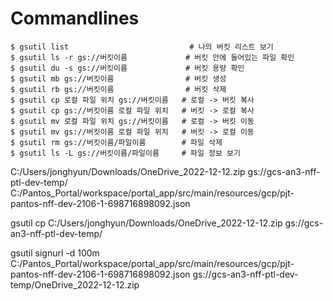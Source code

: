 # Commandlines

```shell
$ gsutil list                           # 나의 버킷 리스트 보기
$ gsutil ls -r gs://버킷이름             # 버킷 안에 들어있는 파일 확인
$ gsutil du -s gs://버킷이름             # 버킷 용량 확인
$ gsutil mb gs://버킷이름                # 버킷 생성
$ gsutil rb gs://버킷이름                # 버킷 삭제
$ gsutil cp 로컬 파일 위치 gs://버킷이름   # 로컬 -> 버킷 복사
$ gsutil cp gs://버킷이름 로컬 파일 위치   # 버킷 -> 로컬 복사
$ gsutil mv 로컬 파일 위치 gs://버킷이름   # 로컬 -> 버킷 이동
$ gsutil mv gs://버킷이름 로컬 파일 위치   # 버킷 -> 로컬 이동
$ gsutil rm gs://버킷이름/파일이름        # 파일 삭제
$ gsutil ls -L gs://버킷이름/파일이름     # 파일 정보 보기
```

C:/Users/jonghyun/Downloads/OneDrive_2022-12-12.zip
gs://gcs-an3-nff-ptl-dev-temp/
C:/Pantos_Portal/workspace/portal_app/src/main/resources/gcp/pjt-pantos-nff-dev-2106-1-698716898092.json

gsutil cp C:/Users/jonghyun/Downloads/OneDrive_2022-12-12.zip gs://gcs-an3-nff-ptl-dev-temp/

gsutil signurl -d 100m C:/Pantos_Portal/workspace/portal_app/src/main/resources/gcp/pjt-pantos-nff-dev-2106-1-698716898092.json gs://gcs-an3-nff-ptl-dev-temp/OneDrive_2022-12-12.zip
